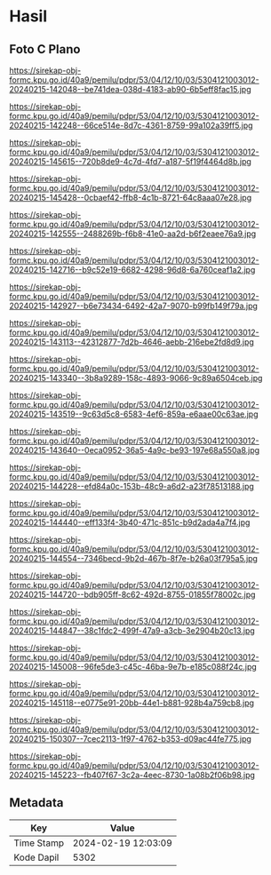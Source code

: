 # Hasil

## Foto C Plano

https://sirekap-obj-formc.kpu.go.id/40a9/pemilu/pdpr/53/04/12/10/03/5304121003012-20240215-142048--be741dea-038d-4183-ab90-6b5eff8fac15.jpg

https://sirekap-obj-formc.kpu.go.id/40a9/pemilu/pdpr/53/04/12/10/03/5304121003012-20240215-142248--66ce514e-8d7c-4361-8759-99a102a39ff5.jpg

https://sirekap-obj-formc.kpu.go.id/40a9/pemilu/pdpr/53/04/12/10/03/5304121003012-20240215-145615--720b8de9-4c7d-4fd7-a187-5f19f4464d8b.jpg

https://sirekap-obj-formc.kpu.go.id/40a9/pemilu/pdpr/53/04/12/10/03/5304121003012-20240215-145428--0cbaef42-ffb8-4c1b-8721-64c8aaa07e28.jpg

https://sirekap-obj-formc.kpu.go.id/40a9/pemilu/pdpr/53/04/12/10/03/5304121003012-20240215-142555--2488269b-f6b8-41e0-aa2d-b6f2eaee76a9.jpg

https://sirekap-obj-formc.kpu.go.id/40a9/pemilu/pdpr/53/04/12/10/03/5304121003012-20240215-142716--b9c52e19-6682-4298-96d8-6a760ceaf1a2.jpg

https://sirekap-obj-formc.kpu.go.id/40a9/pemilu/pdpr/53/04/12/10/03/5304121003012-20240215-142927--b6e73434-6492-42a7-9070-b99fb149f79a.jpg

https://sirekap-obj-formc.kpu.go.id/40a9/pemilu/pdpr/53/04/12/10/03/5304121003012-20240215-143113--42312877-7d2b-4646-aebb-216ebe2fd8d9.jpg

https://sirekap-obj-formc.kpu.go.id/40a9/pemilu/pdpr/53/04/12/10/03/5304121003012-20240215-143340--3b8a9289-158c-4893-9066-9c89a6504ceb.jpg

https://sirekap-obj-formc.kpu.go.id/40a9/pemilu/pdpr/53/04/12/10/03/5304121003012-20240215-143519--9c63d5c8-6583-4ef6-859a-e6aae00c63ae.jpg

https://sirekap-obj-formc.kpu.go.id/40a9/pemilu/pdpr/53/04/12/10/03/5304121003012-20240215-143640--0eca0952-36a5-4a9c-be93-197e68a550a8.jpg

https://sirekap-obj-formc.kpu.go.id/40a9/pemilu/pdpr/53/04/12/10/03/5304121003012-20240215-144228--efd84a0c-153b-48c9-a6d2-a23f78513188.jpg

https://sirekap-obj-formc.kpu.go.id/40a9/pemilu/pdpr/53/04/12/10/03/5304121003012-20240215-144440--eff133f4-3b40-471c-851c-b9d2ada4a7f4.jpg

https://sirekap-obj-formc.kpu.go.id/40a9/pemilu/pdpr/53/04/12/10/03/5304121003012-20240215-144554--7346becd-9b2d-467b-8f7e-b26a03f795a5.jpg

https://sirekap-obj-formc.kpu.go.id/40a9/pemilu/pdpr/53/04/12/10/03/5304121003012-20240215-144720--bdb905ff-8c62-492d-8755-01855f78002c.jpg

https://sirekap-obj-formc.kpu.go.id/40a9/pemilu/pdpr/53/04/12/10/03/5304121003012-20240215-144847--38c1fdc2-499f-47a9-a3cb-3e2904b20c13.jpg

https://sirekap-obj-formc.kpu.go.id/40a9/pemilu/pdpr/53/04/12/10/03/5304121003012-20240215-145008--96fe5de3-c45c-46ba-9e7b-e185c088f24c.jpg

https://sirekap-obj-formc.kpu.go.id/40a9/pemilu/pdpr/53/04/12/10/03/5304121003012-20240215-145118--e0775e91-20bb-44e1-b881-928b4a759cb8.jpg

https://sirekap-obj-formc.kpu.go.id/40a9/pemilu/pdpr/53/04/12/10/03/5304121003012-20240215-150307--7cec2113-1f97-4762-b353-d09ac44fe775.jpg

https://sirekap-obj-formc.kpu.go.id/40a9/pemilu/pdpr/53/04/12/10/03/5304121003012-20240215-145223--fb407f67-3c2a-4eec-8730-1a08b2f06b98.jpg


## Metadata

| Key        | Value               |
| ---------- | ------------------- |
| Time Stamp | 2024-02-19 12:03:09 |
| Kode Dapil | 5302                |



